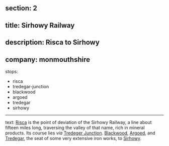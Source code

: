 section: 2
----
title: Sirhowy Railway
----
description: Risca to Sirhowy
----
company: monmouthshire
----
stops:
- risca
- tredegar-junction
- blackwood
- argoed
- tredegar
- sirhowy
----
text: [Risca](/stations/risca) is the point of deviation of the Sirhowy Railway, a line about fifteen miles long, traversing the valley of that name, rich in mineral products. Its course lies *via* [Tredeger Junction](/stations/tredegar-junction). [Blackwood](/stations/blackwood), [Argoed](/stations/argoed), and [Tredegar](/stations/tredegar), the seat of some very extensive iron works, to [Sirhowy](/stations/sirhowy).
